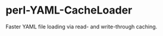 perl-YAML-CacheLoader
=====================

Faster YAML file loading via read- and write-through caching.
